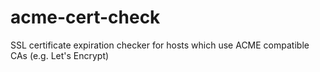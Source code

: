 # acme-cert-check
SSL certificate expiration checker for hosts which use ACME compatible CAs (e.g. Let's Encrypt)
